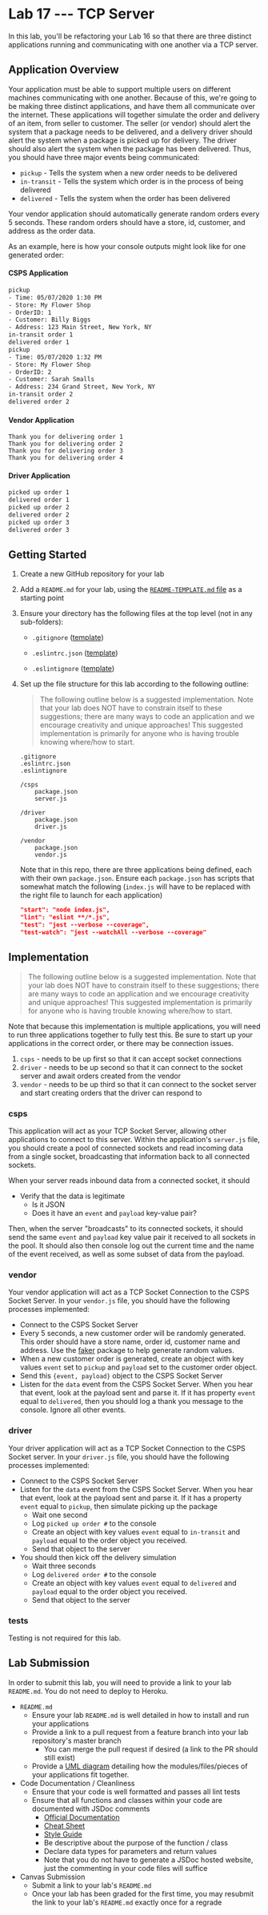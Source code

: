 # Lab 17 --- TCP Server

In this lab, you'll be refactoring your Lab 16 so that there are three distinct applications running and communicating with one another via a TCP server.

## Application Overview

Your application must be able to support multiple users on different machines communicating with one another. Because of this, we're going to be making three distinct applications, and have them all communicate over the internet. These applications will together simulate the order and delivery of an item, from seller to customer. The seller (or vendor) should alert the system that a package needs to be delivered, and a delivery driver should alert the system when a package is picked up for delivery. The driver should also alert the system when the package has been delivered. Thus, you should have three major events being communicated:

-   `pickup` - Tells the system when a new order needs to be delivered
-   `in-transit` - Tells the system which order is in the process of being delivered
-   `delivered` - Tells the system when the order has been delivered

Your vendor application should automatically generate random orders every 5 seconds. These random orders should have a store, id, customer, and address as the order data.

As an example, here is how your console outputs might look like for one generated order:

#### CSPS Application

```bash
pickup
- Time: 05/07/2020 1:30 PM
- Store: My Flower Shop
- OrderID: 1
- Customer: Billy Biggs
- Address: 123 Main Street, New York, NY
in-transit order 1
delivered order 1
pickup
- Time: 05/07/2020 1:32 PM
- Store: My Flower Shop
- OrderID: 2
- Customer: Sarah Smalls
- Address: 234 Grand Street, New York, NY
in-transit order 2
delivered order 2
```

#### Vendor Application

```
Thank you for delivering order 1
Thank you for delivering order 2
Thank you for delivering order 3
Thank you for delivering order 4
```

#### Driver Application

```bash
picked up order 1
delivered order 1
picked up order 2
delivered order 2
picked up order 3
delivered order 3
```

## Getting Started

1. Create a new GitHub repository for your lab

2. Add a `README.md` for your lab, using the [`README-TEMPLATE.md` file](../../reference/submission-instructions/labs/README-template.md) as a starting point

3. Ensure your directory has the following files at the top level (not in any sub-folders):

    - `.gitignore` ([template](https://github.com/codefellows/seattle-javascript-401n16/blob/master/configs/.gitignore))

    - `.eslintrc.json` ([template](https://github.com/codefellows/seattle-javascript-401n16/blob/master/configs/.eslintrc.json))

    - `.eslintignore` ([template](https://github.com/codefellows/seattle-javascript-401n16/blob/master/configs/.eslintignore))

4. Set up the file structure for this lab according to the following outline:

    > The following outline below is a suggested implementation. Note that your lab does NOT have to constrain itself to these suggestions; there are many ways to code an application and we encourage creativity and unique approaches! This suggested implementation is primarily for anyone who is having trouble knowing where/how to start.

    ```
    .gitignore
    .eslintrc.json
    .eslintignore

    /csps
    	package.json
    	server.js

    /driver
    	package.json
    	driver.js

    /vendor
    	package.json
    	vendor.js
    ```

    Note that in this repo, there are three applications being defined, each with their own `package.json`. Ensure each `package.json` has scripts that somewhat match the following (`index.js` will have to be replaced with the right file to launch for each application)

    ```json
    "start": "node index.js",
    "lint": "eslint **/*.js",
    "test": "jest --verbose --coverage",
    "test-watch": "jest --watchAll --verbose --coverage"
    ```

## Implementation

> The following outline below is a suggested implementation. Note that your lab does NOT have to constrain itself to these suggestions; there are many ways to code an application and we encourage creativity and unique approaches! This suggested implementation is primarily for anyone who is having trouble knowing where/how to start.

Note that because this implementation is multiple applications, you will need to run three applications together to fully test this. Be sure to start up your applications in the correct order, or there may be connection issues.

1. `csps` - needs to be up first so that it can accept socket connections
1. `driver` - needs to be up second so that it can connect to the socket server and await orders created from the vendor
1. `vendor` - needs to be up third so that it can connect to the socket server and start creating orders that the driver can respond to

### csps

This application will act as your TCP Socket Server, allowing other applications to connect to this server. Within the application's `server.js` file, you should create a pool of connected sockets and read incoming data from a single socket, broadcasting that information back to all connected sockets.

When your server reads inbound data from a connected socket, it should

-   Verify that the data is legitimate
    -   Is it JSON
    -   Does it have an `event` and `payload` key-value pair?

Then, when the server "broadcasts" to its connected sockets, it should send the same `event` and `payload` key value pair it received to all sockets in the pool. It should also then console log out the current time and the name of the event received, as well as some subset of data from the payload.

### vendor

Your vendor application will act as a TCP Socket Connection to the CSPS Socket Server. In your `vendor.js` file, you should have the following processes implemented:

-   Connect to the CSPS Socket Server
-   Every 5 seconds, a new customer order will be randomly generated. This order should have a store name, order id, customer name and address. Use the [faker](https://www.npmjs.com/package/faker) package to help generate random values.
-   When a new customer order is generated, create an object with key values `event` set to `pickup` and `payload` set to the customer order object.
-   Send this `{event, payload}` object to the CSPS Socket Server
-   Listen for the `data` event from the CSPS Socket Server. When you hear that event, look at the payload sent and parse it. If it has property `event` equal to `delivered`, then you should log a thank you message to the console. Ignore all other events.

### driver

Your driver application will act as a TCP Socket Connection to the CSPS Socket server. In your `driver.js` file, you should have the following processes implemented:

-   Connect to the CSPS Socket Server
-   Listen for the `data` event from the CSPS Socket Server. When you hear that event, look at the payload sent and parse it. If it has a property `event` equal to `pickup`, then simulate picking up the package
    -   Wait one second
    -   Log `picked up order #` to the console
    -   Create an object with key values `event` equal to `in-transit` and `payload` equal to the order object you received.
    -   Send that object to the server
-   You should then kick off the delivery simulation
    -   Wait three seconds
    -   Log `delivered order #` to the console
    -   Create an object with key values `event` equal to `delivered` and `payload` equal to the order object you received.
    -   Send that object to the server

### tests

Testing is not required for this lab.

## Lab Submission

In order to submit this lab, you will need to provide a link to your lab `README.md`. You do not need to deploy to Heroku.

-   `README.md`
    -   Ensure your lab `README.md` is well detailed in how to install and run your applications
    -   Provide a link to a pull request from a feature branch into your lab repository's master branch
        -   You can merge the pull request if desired (a link to the PR should still exist)
    -   Provide a [UML diagram](https://www.uml-diagrams.org/index-examples.html) detailing how the modules/files/pieces of your applications fit together.
-   Code Documentation / Cleanliness
    -   Ensure that your code is well formatted and passes all lint tests
    -   Ensure that all functions and classes within your code are documented with JSDoc comments
        -   [Official Documentation](http://usejsdoc.org/about-getting-started.html)
        -   [Cheat Sheet](https://devhints.io/jsdoc)
        -   [Style Guide](https://github.com/shri/JSDoc-Style-Guide)
        -   Be descriptive about the purpose of the function / class
        -   Declare data types for parameters and return values
        -   Note that you do not have to generate a JSDoc hosted website, just the commenting in your code files will suffice
-   Canvas Submission
    -   Submit a link to your lab's `README.md`
    -   Once your lab has been graded for the first time, you may resubmit the link to your lab's `README.md` exactly once for a regrade
